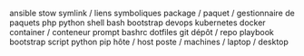 ansible
stow
symlink / liens symboliques
package / paquet / gestionnaire de paquets
php
python
shell
bash
bootstrap
devops
kubernetes
docker
container / conteneur
prompt
bashrc
dotfiles
git
dépôt / repo
playbook
bootstrap
script
python
pip
hôte / host
poste / machines / laptop / desktop

